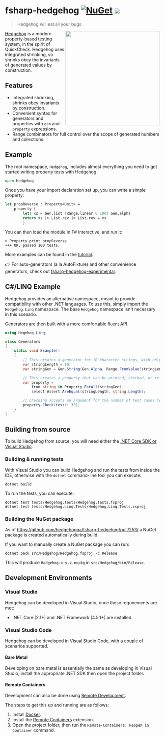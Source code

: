 fsharp-hedgehog [![NuGet][nuget-shield]][nuget] ![](https://github.com/hedgehogqa/fsharp-hedgehog/workflows/master/badge.svg)
========

> Hedgehog will eat all your bugs.

<img src="https://github.com/hedgehogqa/fsharp-hedgehog/raw/master/img/hedgehog-logo.png" width="307" align="right"/>

[Hedgehog](http://hedgehog.qa/) is a modern property-based testing
system, in the spirit of QuickCheck. Hedgehog uses integrated shrinking,
so shrinks obey the invariants of generated values by construction.

## Features

- Integrated shrinking, shrinks obey invariants by construction.
- Convenient syntax for generators and properties with `gen` and `property` expressions.
- Range combinators for full control over the scope of generated numbers and collections.

## Example

The root namespace, `Hedgehog`, includes almost
everything you need to get started writing property tests with Hedgehog.

```fsharp
open Hedgehog
```

Once you have your import declaration set up, you can write a simple property:

```fsharp
let propReverse : Property<Unit> =
    property {
        let! xs = Gen.list (Range.linear 0 100) Gen.alpha
        return xs |> List.rev |> List.rev = xs
        }
```

You can then load the module in F# Interactive, and run it:

```
> Property.print propReverse
+++ OK, passed 100 tests.
```

More examples can be found in the [tutorial](https://hedgehogqa.github.io/fsharp-hedgehog/index.html).

👉 For auto-generators (à la AutoFixture) and other convenience generators, check out [fsharp-hedgehog-experimental](https://github.com/cmeeren/fsharp-hedgehog-experimental/).

## C#/LINQ Example

Hedgehog provides an alternative namespace, meant to provide compatibility with other .NET languages. To use this, simply import the `Hedgehog.Linq` namespace. The base `Hedgehog` namespace isn't necessary in this scenario.

Generators are then built with a more comfortable fluent API.

```csharp
using Hegehog.Linq;

class Generators
{
    static void Example()
    {
        // This creates a generator for 10 character strings, with only alphabetical characters.
        var stringLength = 10;
        var stringGen = Gen.String(Gen.Alpha, Range.FromValue(stringLength));

        // This creates a property that can be printed, checked, or re-checked.
        var property =
            from string in Property.ForAll(stringGen)
            select Assert.AreEqual(stringLength, string.Length);

        // Checking accepts an argument for the number of test cases to generate and check.
        property.Check(tests: 30);
    }
}
```

## Building from source

To build Hedgehog from source, you will need either the
[.NET Core SDK or Visual Studio][net-core-sdk].

### Building & running tests

With Visual Studio you can build Hedgehog and run the tests
from inside the IDE, otherwise with the `dotnet` command-line
tool you can execute:

```shell
dotnet build
```

To run the tests, you can execute:

```shell
dotnet test tests/Hedgehog.Tests/Hedgehog.Tests.fsproj
dotnet test tests/Hedgehog.Linq.Tests/Hedgehog.Linq.Tests.csproj
```

### Building the NuGet package

As of https://github.com/hedgehogqa/fsharp-hedgehog/pull/253/ a NuGet package is created automatically during build.

If you want to manually create a NuGet package you can run:

```shell
dotnet pack src/Hedgehog/Hedgehog.fsproj -c Release
```

This will produce `Hedgehog-x.y.z.nupkg` in `src/Hedgehog/bin/Release`.

[nuget]: https://www.nuget.org/packages/Hedgehog/
[nuget-shield]: https://img.shields.io/nuget/dt/Hedgehog.svg?style=flat

[travis]: https://travis-ci.org/hedgehogqa/fsharp-hedgehog
[travis-shield]: https://travis-ci.org/hedgehogqa/fsharp-hedgehog.svg?branch=master

[net-core-sdk]: https://www.microsoft.com/net/download/
[ubuntu-steps]: https://github.com/hedgehogqa/fsharp-hedgehog/pull/153#issuecomment-364325504


## Development Environments

### Visual Studio

Hedgehog can be developed in Visual Studio, once these requirements are met:

- .NET Core (2.1+) and .NET Framework (4.5.1+) are installed.

### Visual Studio Code

Hedgehog can be developed in Visual Studio Code, with a couple of scenarios supported.

#### Bare Metal

Developing on bare metal is essentially the same as developing in Visual Studio, install the appropriate .NET SDK then open the project folder.

#### Remote Containers

Development can also be done using [Remote Development][remote-containers-doc].

The steps to get this up and running are as follows:

1. Install [Docker][docker-install].
2. Install the [Remote Containers][remote-containers-ext] extension.
3. Open the project folder, then run the `Remote-Containers: Reopen in Container` command.

[remote-containers-doc]: https://code.visualstudio.com/docs/remote/containers
[remote-containers-ext]: https://marketplace.visualstudio.com/items?itemName=ms-vscode-remote.remote-containers
[docker-install]: https://docs.docker.com/get-docker/
